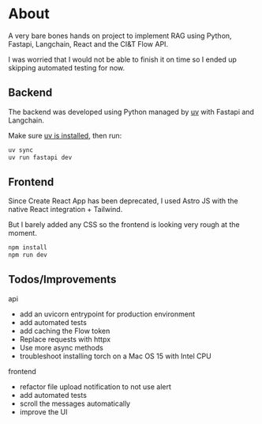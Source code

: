 # About

A very bare bones hands on project to implement RAG using Python, Fastapi, Langchain, React and the CI&T Flow API.

I was worried that I would not be able to finish it on time so I ended up skipping automated testing for now.

## Backend

The backend was developed using Python managed by [uv](https://docs.astral.sh/uv/) with Fastapi and Langchain.

Make sure [uv is installed](https://docs.astral.sh/uv/getting-started/installation/), then run:

```BASH
uv sync
uv run fastapi dev
```

## Frontend

Since Create React App has been deprecated, I used Astro JS with the native React integration + Tailwind.

But I barely added any CSS so the frontend is looking very rough at the moment.

```BASH
npm install
npm run dev
```

## Todos/Improvements

api
- add an uvicorn entrypoint for production environment
- add automated tests
- add caching the Flow token
- Replace requests with httpx
- Use more async methods
- troubleshoot installing torch on a Mac OS 15 with Intel CPU

frontend
- refactor file upload notification to not use alert
- add automated tests
- scroll the messages automatically
- improve the UI
